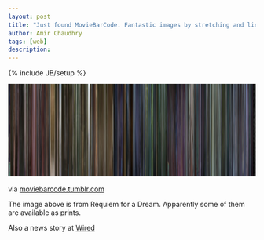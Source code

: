 ```yaml
---
layout: post
title: "Just found MovieBarCode. Fantastic images by stretching and lining up movie frames"
author: Amir Chaudhry
tags: [web]
description:
---
```

{% include JB/setup %}

[![Movie Barcode - Requiem for a Dream](/images/movie-barcode.jpg)](http://moviebarcode.tumblr.com/page/3)

via [moviebarcode.tumblr.com](http://moviebarcode.tumblr.com/page/3)

The image above is from Requiem for a Dream. Apparently some of them are available as prints.

Also a news story at [Wired](http://www.wired.co.uk/news/archive/2011-03/08/moviebarcodes-interview "Wired")
